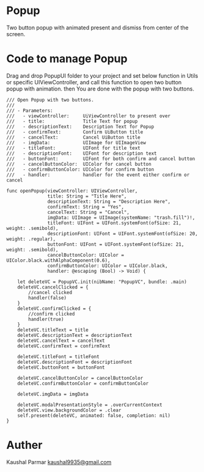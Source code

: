 # Popup
Two button popup with animated present and dismiss from center of the screen.


# Code to manage Popup

Drag and drop PopupUI folder to your project and set below function in Utils or specific UIViewController, and call this function to open two button popup with animation. then You are done with the popup with two buttons.

    /// Open Popup with two buttons.
    ///
    /// - Parameters:
    ///   - viewController:     UiViewController to present over
    ///   - title:              Title Text for popup
    ///   - descriptionText:    Description Text for Popup
    ///   - confirmText:        Confirm UiButton title
    ///   - cancelText:         Cancel UiButton title
    ///   - imgData:            UIImage for UIImageView
    ///   - titleFont:          UIFont for title text
    ///   - descriptionFont:    UIFont for description text
    ///   - buttonFont:         UIFont for both confirm and cancel button
    ///   - cancelButtonColor:  UIColor for cancel button
    ///   - confirmButtonColor: UIColor for confirm button
    ///   - handler:            handler for the event either confirm or cancel
    
    func openPopup(viewController: UIViewController,
                   title: String = "Title Here",
                   descriptionText: String = "Description Here",
                   confirmText: String = "Yes",
                   cancelText: String = "Cancel",
                   imgData: UIImage = UIImage(systemName: "trash.fill")!,
                   titleFont: UIFont = UIFont.systemFont(ofSize: 21, weight: .semibold),
                   descriptionFont: UIFont = UIFont.systemFont(ofSize: 20, weight: .regular),
                   buttonFont: UIFont = UIFont.systemFont(ofSize: 21, weight: .semibold),
                   cancelButtonColor: UIColor = UIColor.black.withAlphaComponent(0.6),
                   confirmButtonColor: UIColor = UIColor.black,
                   handler: @escaping (Bool) -> Void) {
        
        let deleteVC = PopupVC.init(nibName: "PopupVC", bundle: .main)
        deleteVC.cancelClicked = {
            //cancel clicked
            handler(false)
        }
        deleteVC.confirmClicked = {
            //confirm clicked
            handler(true)
        }
        deleteVC.titleText = title
        deleteVC.descriptionText = descriptionText
        deleteVC.cancelText = cancelText
        deleteVC.confirmText = confirmText
        
        deleteVC.titleFont = titleFont
        deleteVC.descriptionFont = descriptionFont
        deleteVC.buttonFont = buttonFont

        deleteVC.cancelButtonColor = cancelButtonColor
        deleteVC.confirmButtonColor = confirmButtonColor

        deleteVC.imgData = imgData
        
        deleteVC.modalPresentationStyle = .overCurrentContext
        deleteVC.view.backgroundColor = .clear
        self.present(deleteVC, animated: false, completion: nil)
    }

# Auther
Kaushal Parmar
kaushal9935@gmail.com
